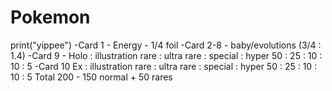 # Pokemon
print("yippee")
-Card 1 - Energy - 1/4 foil
-Card 2-8 - baby/evolutions (3/4 : 1.4)
-Card 9 - Holo : illustration rare : ultra rare : special : hyper
          50 : 25 : 10 : 10 : 5
-Card 10  Ex : illustration rare : ultra rare : special : hyper
          50 : 25 : 10 : 10 : 5
Total 200 - 150 normal + 50 rares
